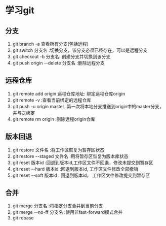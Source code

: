 # 学习git
## 分支
1. git branch -a 查看所有分支(包括远程)
2. git switch 分支名 :切换分支，该分支必须已经存在，可以是远程分支
3. git checkout -b 分支名: 创建分支并切换到该分支
4. git push origin --delete 分支名 :删除远程分支
## 远程仓库
1. git remote add origin 远程仓库地址: 绑定远程仓库origin
2. git remote -v :查看当前绑定的远程仓库
3. git push -u origin master :第一次将本地分支推送到origin中的master分支，并与之绑定
4. git remote rm origin :删除远程origin仓库 
## 版本回退
1. git restore 文件名 :将工作区恢复为暂存区状态
2. git restore --staged 文件名 :用将暂存区恢复为版本库状态
3. git reset 版本id :回退到版本id,工作区文件不回退，修改未提交到暂存区
4. git reset --hard 版本id :回退到版本id, 工作区文件修改全部撤销
5. git reset --soft 版本id : 回退到版本id， 工作区文件修改提交到暂存区
## 合并
1. git merge 分支名 :将指定分支合并到当前分支
2. git merge --no-ff 分支名 :使用非fast-forward模式合并
3. git rebase

